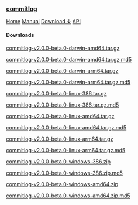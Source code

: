<!-- meta -->
<title>
    commitlog | downloads
</title>
<meta name="description" content="commits to changelog generator">
<!-- meta end -->

### [commitlog](/)

[Home](/) [Manual](/manual) [Download &darr;](/download) [API](/api)

#### Downloads

[commitlog-v2.0.0-beta.0-darwin-amd64.tar.gz]("https://github.com/barelyhuman/commitlog/releases/download/v2.0.0-beta.0/commitlog-v2.0.0-beta.0-darwin-amd64.tar.gz")

[commitlog-v2.0.0-beta.0-darwin-amd64.tar.gz.md5]("https://github.com/barelyhuman/commitlog/releases/download/v2.0.0-beta.0/commitlog-v2.0.0-beta.0-darwin-amd64.tar.gz.md5")

[commitlog-v2.0.0-beta.0-darwin-arm64.tar.gz]("https://github.com/barelyhuman/commitlog/releases/download/v2.0.0-beta.0/commitlog-v2.0.0-beta.0-darwin-arm64.tar.gz")

[commitlog-v2.0.0-beta.0-darwin-arm64.tar.gz.md5]("https://github.com/barelyhuman/commitlog/releases/download/v2.0.0-beta.0/commitlog-v2.0.0-beta.0-darwin-arm64.tar.gz.md5")

[commitlog-v2.0.0-beta.0-linux-386.tar.gz]("https://github.com/barelyhuman/commitlog/releases/download/v2.0.0-beta.0/commitlog-v2.0.0-beta.0-linux-386.tar.gz")

[commitlog-v2.0.0-beta.0-linux-386.tar.gz.md5]("https://github.com/barelyhuman/commitlog/releases/download/v2.0.0-beta.0/commitlog-v2.0.0-beta.0-linux-386.tar.gz.md5")

[commitlog-v2.0.0-beta.0-linux-amd64.tar.gz]("https://github.com/barelyhuman/commitlog/releases/download/v2.0.0-beta.0/commitlog-v2.0.0-beta.0-linux-amd64.tar.gz")

[commitlog-v2.0.0-beta.0-linux-amd64.tar.gz.md5]("https://github.com/barelyhuman/commitlog/releases/download/v2.0.0-beta.0/commitlog-v2.0.0-beta.0-linux-amd64.tar.gz.md5")

[commitlog-v2.0.0-beta.0-linux-arm64.tar.gz]("https://github.com/barelyhuman/commitlog/releases/download/v2.0.0-beta.0/commitlog-v2.0.0-beta.0-linux-arm64.tar.gz")

[commitlog-v2.0.0-beta.0-linux-arm64.tar.gz.md5]("https://github.com/barelyhuman/commitlog/releases/download/v2.0.0-beta.0/commitlog-v2.0.0-beta.0-linux-arm64.tar.gz.md5")

[commitlog-v2.0.0-beta.0-windows-386.zip]("https://github.com/barelyhuman/commitlog/releases/download/v2.0.0-beta.0/commitlog-v2.0.0-beta.0-windows-386.zip")

[commitlog-v2.0.0-beta.0-windows-386.zip.md5]("https://github.com/barelyhuman/commitlog/releases/download/v2.0.0-beta.0/commitlog-v2.0.0-beta.0-windows-386.zip.md5")

[commitlog-v2.0.0-beta.0-windows-amd64.zip]("https://github.com/barelyhuman/commitlog/releases/download/v2.0.0-beta.0/commitlog-v2.0.0-beta.0-windows-amd64.zip")

[commitlog-v2.0.0-beta.0-windows-amd64.zip.md5]("https://github.com/barelyhuman/commitlog/releases/download/v2.0.0-beta.0/commitlog-v2.0.0-beta.0-windows-amd64.zip.md5")
